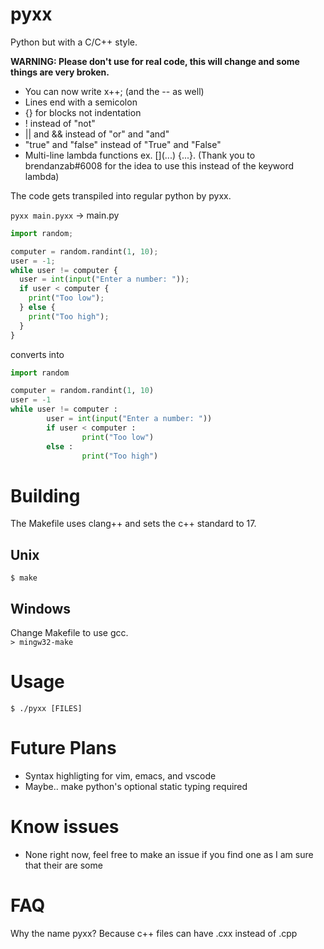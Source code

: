 # pyxx

Python but with a C/C++ style.  

**WARNING: Please don't use for real code, this will change and some things are very broken.**  

- You can now write x++; (and the -- as well)
- Lines end with a semicolon
- {} for blocks not indentation
- ! instead of "not"
- || and && instead of "or" and "and"
- "true" and "false" instead of "True" and "False"
- Multi-line lambda functions ex. \[\]\(...\) {...}. (Thank you to brendanzab#6008 for the idea to use this instead of the keyword lambda)

The code gets transpiled into regular python by pyxx.

```pyxx main.pyxx``` -> main.py

```python
import random;

computer = random.randint(1, 10);
user = -1;
while user != computer {
  user = int(input("Enter a number: "));
  if user < computer {
    print("Too low");
  } else {
    print("Too high");
  }
}
```
converts into
```python
import random

computer = random.randint(1, 10)
user = -1
while user != computer :
        user = int(input("Enter a number: "))
        if user < computer :
                print("Too low")
        else :
                print("Too high")


```

# Building
The Makefile uses clang++ and sets the c++ standard to 17.  
## Unix
```$ make```  
## Windows
Change Makefile to use gcc.  
```> mingw32-make```

# Usage
```$ ./pyxx [FILES]```

# Future Plans
- Syntax highligting for vim, emacs, and vscode
- Maybe.. make python's optional static typing required

# Know issues
- None right now, feel free to make an issue if you find one as I am sure that their are some

# FAQ
Why the name pyxx?
Because c++ files can have .cxx instead of .cpp
